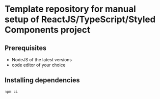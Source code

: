 # Template repository for manual setup of ReactJS/TypeScript/Styled Components project

## Prerequisites

- NodeJS of the latest versions
- code editor of your choice

## Installing dependencies

```
npm ci
```
